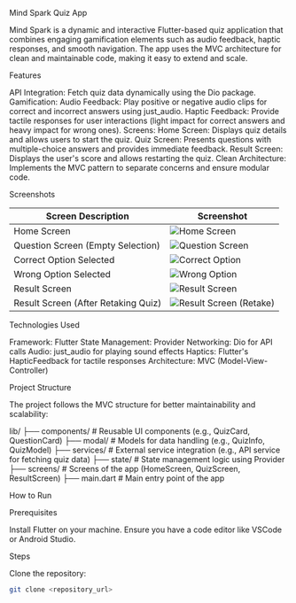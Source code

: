 Mind Spark Quiz App

Mind Spark is a dynamic and interactive Flutter-based quiz application that combines engaging gamification elements such as audio feedback, haptic responses, and smooth navigation. The app uses the MVC architecture for clean and maintainable code, making it easy to extend and scale.

Features

API Integration: Fetch quiz data dynamically using the Dio package.
Gamification:
  Audio Feedback: Play positive or negative audio clips for correct and incorrect answers using just_audio.
  Haptic Feedback: Provide tactile responses for user interactions (light impact for correct answers and heavy impact for wrong ones).
Screens:
  Home Screen: Displays quiz details and allows users to start the quiz.
  Quiz Screen: Presents questions with multiple-choice answers and provides immediate feedback.
  Result Screen: Displays the user's score and allows restarting the quiz.
Clean Architecture: Implements the MVC pattern to separate concerns and ensure modular code.

Screenshots

| Screen Description | Screenshot |
|---|---|
| Home Screen | ![Home Screen](https://drive.google.com/uc?id=FILE_ID "Home Screen") |
| Question Screen (Empty Selection) | ![Question Screen](https://drive.google.com/uc?id=FILE_ID "Question Screen") |
| Correct Option Selected | ![Correct Option](https://drive.google.com/uc?id=FILE_ID "Correct Option") |
| Wrong Option Selected | ![Wrong Option](https://drive.google.com/uc?id=FILE_ID "Wrong Option") |
| Result Screen | ![Result Screen](https://drive.google.com/uc?id=FILE_ID "Result Screen") |
| Result Screen (After Retaking Quiz) | ![Result Screen (Retake)](https://drive.google.com/uc?id=FILE_ID "Result Screen (Retake)") |

Technologies Used

Framework: Flutter
State Management: Provider
Networking: Dio for API calls
Audio: just_audio for playing sound effects
Haptics: Flutter's HapticFeedback for tactile responses
Architecture: MVC (Model-View-Controller)

Project Structure

The project follows the MVC structure for better maintainability and scalability:

lib/
├── components/          # Reusable UI components (e.g., QuizCard, QuestionCard)
├── modal/               # Models for data handling (e.g., QuizInfo, QuizModel)
├── services/            # External service integration (e.g., API service for fetching quiz data)
├── state/               # State management logic using Provider
├── screens/             # Screens of the app (HomeScreen, QuizScreen, ResultScreen)
├── main.dart            # Main entry point of the app

How to Run

Prerequisites

Install Flutter on your machine.
Ensure you have a code editor like VSCode or Android Studio.

Steps

Clone the repository:
```bash
git clone <repository_url>

